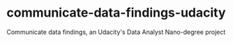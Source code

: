 # communicate-data-findings-udacity
Communicate data findings, an Udacity's Data Analyst Nano-degree project
